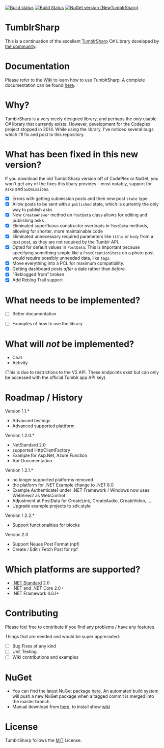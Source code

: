 [![Build status](https://ci.appveyor.com/api/projects/status/2lhkdtquwr1h40wx?svg=true)](https://ci.appveyor.com/project/Cataurus/tumblrsharp)
[![Build Status](https://dev.azure.com/CataurusFynn/NewTumblrSharp/_apis/build/status%2FNewTumblrSharp-CataurusWin?branchName=master)](https://dev.azure.com/CataurusFynn/NewTumblrSharp/_build/latest?definitionId=5)
[![NuGet version (NewTumblrSharp)](https://img.shields.io/nuget/v/NewTumblrSharp.svg?style=flat-square)](https://www.nuget.org/packages/NewTumblrSharp/)

TumblrSharp
========

This is a continuation of the excellent [TumblrSharp](https://tumblrsharp.codeplex.com/) C# Library developed by [the community](http://archive.is/mrzqG).

Documentation
========

Please refer to the [Wiki](https://github.com/piedoom/TumblrSharp/wiki) to learn how to use TumblrSharp.
A complete documentation can be found [here](https://cataurus.github.io/TumblrSharp/).

Why?
========
TumblrSharp is a very nicely designed library, and perhaps the *only* usable C# library that currently exists.
However, development for the Codeplex project stopped in 2014.  While using the library, I've noticed several
bugs which I'll fix and post to this repository.

What has been fixed in this new version?
========

If you download the old TumblrSharp version off of CodePlex or NuGet, you won't get any of the fixes this libary provides - most notably,
support for `Asks` and `Submissions`.

- [x] Errors with getting submission posts and their new post `state` type
- [x] Allow posts to be sent with a `published` state, which is currently the only way to publish asks
- [x] New `CreateAnswer` method on `PostData` class allows for editing and publishing asks
- [x] Eliminated superfluous constructor overloads in `PostData` methods, allowing for shorter, more maintainable code
- [x] Eliminated unnecessary required parameters like `title` or `body` from a text post, as they are not required by the Tumblr API. 
- [x] Opted for default values in `PostData`.  This is important because specifying something simple like a `PostCreationState` on 
a photo post would require possibly unneeded data, like `tags`.
- [x] Move everything into a PCL for maximum compatibility.
- [x] Getting dashboard posts *after* a date rather than *before*
- [x] "Reblogged from" broken
- [x] Add Reblog Trail support

What needs to be implemented?
========

- [ ] Better documentation
- [ ] Examples of how to use the library


What will *not* be implemented?
=========
- Chat
- Activity

(This is due to restrictions to the V2 API.  These endpoints exist but can only be accessed with the official Tumblr app API key).

Roadmap / History
========

Version 1.1.* 
- Advanced testings
- Advanced supported plattform

Version 1.2.0.* 
- NetStandard 2.0
- supported HttpClientFactory
- Example for Asp.Net, Azure Function
- Api-Documentation

Version 1.2.1.*
- no longer supported platforms removed
- the platform for .NET Example change to .NET 8.0
- Example Authenticate1 under .NET Framework / Windows now uses WebView2 as WebControl
- Adjustment at PostData for CreateLink, CreateAudio, CreateVideo, ....
- Upgrade example projects to sdk.style

Version 1.2.2.*
- Support functionalities for blocks

Version 2.0 
- Support Neues Post Format (npf)
- Create / Edit / Fetch Post for npf

Which platforms are supported?
========

- [.NET Standard](https://docs.microsoft.com/en-us/dotnet/standard/net-standard) 2.0
- .NET and .NET Core 2.0+
- .NET Framework 4.6.1+

Contributing 
========
Please feel free to contribute if you find any problems / have any features.

Things that are needed and would be super appreciated:

- [ ] Bug Fixes of any kind
- [ ] Unit Testing
- [ ] Wiki contributions and examples

NuGet
=====
- You can find the latest NuGet package [here](https://www.nuget.org/packages/NewTumblrSharp/).  An automated build system will push a new NuGet package when a tagged commit is merged into the master branch.
- Manual download from [here](https://github.com/piedoom/TumblrSharp/releases), to install show [wiki](https://github.com/piedoom/TumblrSharp/wiki/Manual-install-NuGet-Package)

License
========
TumblrSharp follows the [MIT](https://tumblrsharp.codeplex.com/license) License.
